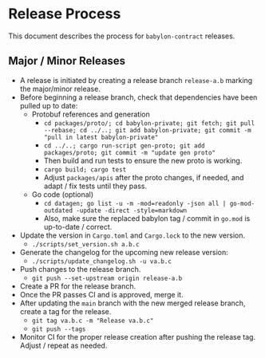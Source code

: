 # Release Process

This document describes the process for `babylon-contract` releases.

## Major / Minor Releases

* A release is initiated by creating a release branch `release-a.b` marking the major/minor release.
* Before beginning a release branch, check that dependencies have been pulled up to date:
  * Protobuf references and generation
    * `cd packages/proto/; cd babylon-private; git fetch; git pull --rebase; cd ../..; git add babylon-private; git commit -m "pull in latest babylon-private"`
    * `cd ../..; cargo run-script gen-proto; git add packages/proto; git commit -m "update gen proto"`
    * Then build and run tests to ensure the new proto is working.
    * `cargo build; cargo test`
    * Adjust `packages/apis` after the proto changes, if needed, and adapt / fix tests until they pass.
  * Go code (optional)
    * `cd datagen; go list -u -m -mod=readonly -json all | go-mod-outdated -update -direct -style=markdown`
    * Also, make sure the replaced babylon tag / commit in `go.mod` is up-to-date / correct.
* Update the version in `Cargo.toml` and `Cargo.lock` to the new version.
  * `./scripts/set_version.sh a.b.c`
* Generate the changelog for the upcoming new release version:
  * `./scripts/update_changelog.sh -u va.b.c`
* Push changes to the release branch.
  * `git push --set-upstream origin release-a.b`
* Create a PR for the release branch.
* Once the PR passes CI and is approved, merge it.
* After updating the `main` branch with the new merged release branch, create a tag for the release.
  * `git tag va.b.c -m "Release va.b.c"`
  * `git push --tags`
* Monitor CI for the proper release creation after pushing the release tag. Adjust / repeat as needed.
